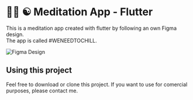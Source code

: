 # 🧘🏽 ☯️ Meditation App - Flutter 

This is a meditation app created with flutter by following an own Figma design.
\
The app is called #WENEEDTOCHILL.

![Figma Design](assets/img/design.png)

## Using this project

Feel free to download or clone this project. If you want to use for comercial purposes, please contact me.
